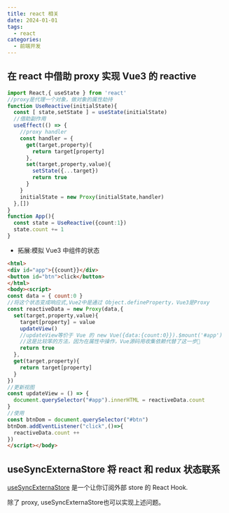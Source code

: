 ```yaml
---
title: react 相关
date: 2024-01-01
tags:
  - react
categories:
  - 前端开发
---
```


## 在 react 中借助 proxy 实现 Vue3 的 reactive

```ts
import React,{ useState } from 'react'
//proxy是代理一个对象，做对象的属性劫持
function UseReactive(initialState){
  const [ state,setState ] = useState(initialState)
  //借助副作用
  useEffect(() => {
    //proxy handler
    const handler = {
      get(target,property){
        return target[property]
      },
      set(target,property,value){
        setState({...target})
        return true
      }
    }
    initialState = new Proxy(initialState,handler)
  },[])
}
function App(){
  const state = UseReactive({count:1})
  state.count += 1
}
```
- 拓展:模拟 Vue3 中组件的状态
```html
<html>
<div id="app">{{count}}</div>
<button id="btn">click</button>
</html>
<body><script>
const data = { count:0 }
//将这个状态变成响应式,Vue2中是通过 Object.defineProperty，Vue3是Proxy
const reactiveData = new Proxy(data,{
  set(target,property,value){
    target[property] = value
    updateView()
    //updateView等价于 Vue 的 new Vue({data:{count:0}}).$mount('#app')
    //这是比较笨的方法，因为在属性中操作，Vue源码用收集依赖代替了这一步🚩
    return true
  },
  get(target,property){
    return target[property]
  }
})
//更新视图
const updateView = () => {
  document.querySelector("#app").innerHTML = reactiveData.count
}
//使用
const btnDom = document.querySelector("#btn")
btnDom.addEventListener("click",()=>{
  reactiveData.count ++
})
</script></body>
```

## useSyncExternaStore 将 react 和 redux 状态联系

[useSyncExternaStore](https://zh-hans.react.dev/reference/react/useSyncExternalStore) 是一个让你订阅外部 store 的 React Hook.

除了 proxy, useSyncExternaStore也可以实现上述问题。